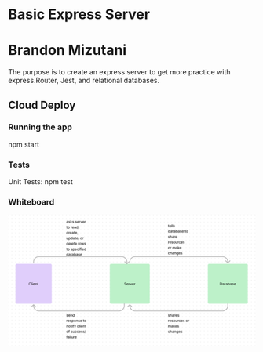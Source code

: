 # Basic Express Server

# Brandon Mizutani

The purpose is to create an express server to get more practice with express.Router, Jest, and relational databases. 

## Cloud Deploy

### Running the app
npm start

### Tests
Unit Tests: npm test

### Whiteboard

<img src='./l3WB.png'>

